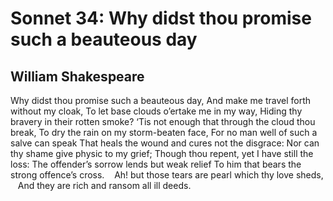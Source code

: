 # Sonnet 34: Why didst thou promise such a beauteous day
## William Shakespeare
Why didst thou promise such a beauteous day,
And make me travel forth without my cloak,
To let base clouds o’ertake me in my way,
Hiding thy bravery in their rotten smoke?
‘Tis not enough that through the cloud thou break,
To dry the rain on my storm-beaten face,
For no man well of such a salve can speak
That heals the wound and cures not the disgrace:
Nor can thy shame give physic to my grief;
Though thou repent, yet I have still the loss:
The offender’s sorrow lends but weak relief
To him that bears the strong offence’s cross.
   Ah! but those tears are pearl which thy love sheds,
   And they are rich and ransom all ill deeds.